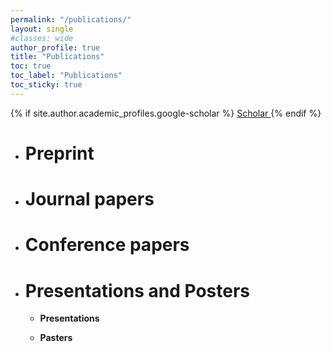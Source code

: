 ```yaml
---
permalink: "/publications/"
layout: single
#classes: wide
author_profile: true
title: "Publications"
toc: true
toc_label: "Publications"
toc_sticky: true
---
```

{% if site.author.academic_profiles.google-scholar %}
  <a href="{{ site.author.academic_profiles.google-scholar }}">
    <i class="ai ai-google-scholar" aria-hidden="true"></i>Scholar
  </a>
{% endif %}

* # Preprint

  <!-- [On estimating the structure factor of a point process, with applications to hyperuniformity ]({{ site.url }}/assets/pdfs/draft_paper.pdf) -->

* # Journal papers

* # Conference papers

* # Presentations and Posters

  * **Presentations**

  * **Pasters**
